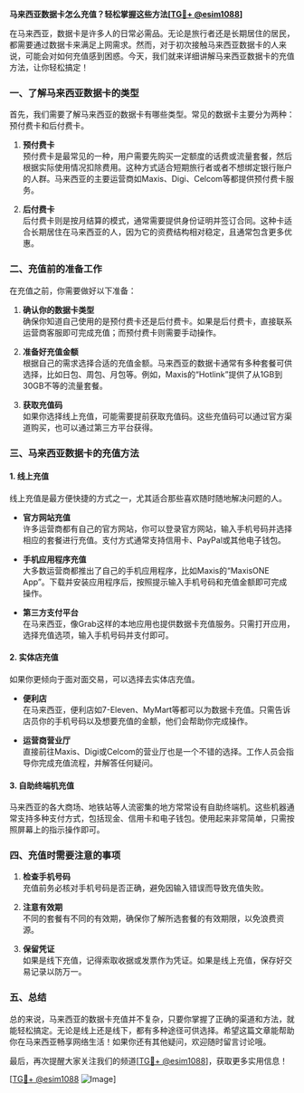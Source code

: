 **马来西亚数据卡怎么充值？轻松掌握这些方法[[TG💪+ @esim1088](https://t.me/s/esim1088)]**

在马来西亚，数据卡是许多人的日常必需品。无论是旅行者还是长期居住的居民，都需要通过数据卡来满足上网需求。然而，对于初次接触马来西亚数据卡的人来说，可能会对如何充值感到困惑。今天，我们就来详细讲解马来西亚数据卡的充值方法，让你轻松搞定！

### 一、了解马来西亚数据卡的类型

首先，我们需要了解马来西亚的数据卡有哪些类型。常见的数据卡主要分为两种：预付费卡和后付费卡。

1. **预付费卡**  
   预付费卡是最常见的一种，用户需要先购买一定额度的话费或流量套餐，然后根据实际使用情况扣除费用。这种方式适合短期旅行者或者不想绑定银行账户的人群。马来西亚的主要运营商如Maxis、Digi、Celcom等都提供预付费卡服务。

2. **后付费卡**  
   后付费卡则是按月结算的模式，通常需要提供身份证明并签订合同。这种卡适合长期居住在马来西亚的人，因为它的资费结构相对稳定，且通常包含更多优惠。

### 二、充值前的准备工作

在充值之前，你需要做好以下准备：

1. **确认你的数据卡类型**  
   确保你知道自己使用的是预付费卡还是后付费卡。如果是后付费卡，直接联系运营商客服即可完成充值；而预付费卡则需要手动操作。

2. **准备好充值金额**  
   根据自己的需求选择合适的充值金额。马来西亚的数据卡通常有多种套餐可供选择，比如日包、周包、月包等。例如，Maxis的“Hotlink”提供了从1GB到30GB不等的流量套餐。

3. **获取充值码**  
   如果你选择线上充值，可能需要提前获取充值码。这些充值码可以通过官方渠道购买，也可以通过第三方平台获得。

### 三、马来西亚数据卡的充值方法

#### 1. 线上充值

线上充值是最方便快捷的方式之一，尤其适合那些喜欢随时随地解决问题的人。

- **官方网站充值**  
  许多运营商都有自己的官方网站，你可以登录官方网站，输入手机号码并选择相应的套餐进行充值。支付方式通常支持信用卡、PayPal或其他电子钱包。

- **手机应用程序充值**  
  大多数运营商都推出了自己的手机应用程序，比如Maxis的“MaxisONE App”。下载并安装应用程序后，按照提示输入手机号码和充值金额即可完成操作。

- **第三方支付平台**  
  在马来西亚，像Grab这样的本地应用也提供数据卡充值服务。只需打开应用，选择充值选项，输入手机号码并支付即可。

#### 2. 实体店充值

如果你更倾向于面对面交易，可以选择去实体店充值。

- **便利店**  
  在马来西亚，便利店如7-Eleven、MyMart等都可以为数据卡充值。只需告诉店员你的手机号码以及想要充值的金额，他们会帮助你完成操作。

- **运营商营业厅**  
  直接前往Maxis、Digi或Celcom的营业厅也是一个不错的选择。工作人员会指导你完成充值流程，并解答任何疑问。

#### 3. 自助终端机充值

马来西亚的各大商场、地铁站等人流密集的地方常常设有自助终端机。这些机器通常支持多种支付方式，包括现金、信用卡和电子钱包。使用起来非常简单，只需按照屏幕上的指示操作即可。

### 四、充值时需要注意的事项

1. **检查手机号码**  
   充值前务必核对手机号码是否正确，避免因输入错误而导致充值失败。

2. **注意有效期**  
   不同的套餐有不同的有效期，确保你了解所选套餐的有效期限，以免浪费资源。

3. **保留凭证**  
   如果是线下充值，记得索取收据或发票作为凭证。如果是线上充值，保存好交易记录以防万一。

### 五、总结

总的来说，马来西亚的数据卡充值并不复杂，只要你掌握了正确的渠道和方法，就能轻松搞定。无论是线上还是线下，都有多种途径可供选择。希望这篇文章能帮助你在马来西亚畅享网络生活！如果你还有其他疑问，欢迎随时留言讨论哦。

最后，再次提醒大家关注我们的频道[[TG💪+ @esim1088](https://t.me/s/esim1088)]，获取更多实用信息！  

[[TG💪+ @esim1088](https://t.me/s/esim1088) ![Image](https://i.postimg.cc/4NQfJmqS/Snipaste-2025-05-13-00-14-12.png)]